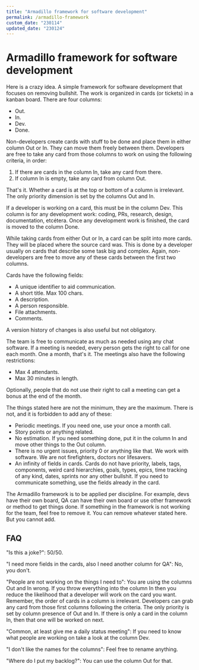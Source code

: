 ```yaml
---
title: "Armadillo framework for software development"
permalink: /armadillo-framework
custom_date: "230114"
updated_date: "230124"
---
```


# Armadillo framework for software development

Here is a crazy idea. A simple framework for software development that focuses on removing bullshit. The work is organized in cards (or tickets) in a kanban board. There are four columns:

- Out.
- In.
- Dev.
- Done.

Non-developers create cards with stuff to be done and place them in either column Out or In. They can move them freely between them. Developers are free to take any card from those columns to work on using the following criteria, in order:

1. If there are cards in the column In, take any card from there.
2. If column In is empty, take any card from column Out.

That's it. Whether a card is at the top or bottom of a column is irrelevant. The only priority dimension is set by the columns Out and In.

If a developer is working on a card, this must be in the column Dev. This column is for any development work: coding, PRs, research, design, documentation, etcétera. Once any development work is finished, the card is moved to the column Done.

While taking cards from either Out or In, a card can be split into more cards. They will be placed where the source card was. This is done by a developer usually on cards that describe some task big and complex. Again, non-developers are free to move any of these cards between the first two columns.

Cards have the following fields:

- A unique identifier to aid communication.
- A short title. Max 100 chars.
- A description.
- A person responsible.
- File attachments.
- Comments.

A version history of changes is also useful but not obligatory.

The team is free to communicate as much as needed using any chat software. If a meeting is needed, every person gets the right to call for one each month. One a month, that's it. The meetings also have the following restrictions:

- Max 4 attendants.
- Max 30 minutes in length.

Optionally, people that do not use their right to call a meeting can get a bonus at the end of the month.

The things stated here are not the minimum, they are the maximum. There is not, and it is forbidden to add any of these:

- Periodic meetings. If you need one, use your once a month call.
- Story points or anything related.
- No estimation. If you need something done, put it in the column In and move other things to the Out column.
- There is no urgent issues, priority 0 or anything like that. We work with software. We are not firefighters, doctors nor lifesavers.
- An infinity of fields in cards. Cards do not have priority, labels, tags, components, weird card hierarchies, goals, types, epics, time tracking of any kind, dates, sprints nor any other bullshit. If you need to communicate something, use the fields already in the card.

The Armadillo framework is to be applied per discipline. For example, devs have their own board, QA can have their own board or use other framework or method to get things done. If something in the framework is not working for the team, feel free to remove it. You can remove whatever stated here. But you cannot add.

## FAQ

"Is this a joke?": 50/50.

"I need more fields in the cards, also I need another column for QA": No, you don't.

"People are not working on the things I need to": You are using the columns Out and In wrong. If you throw everything into the column In then you reduce the likelihood that a developer will work on the card you want. Remember, the order of cards in a column is irrelevant. Developers can grab any card from those first columns following the criteria. The only priority is set by column presence of Out and In. If there is only a card in the column In, then that one will be worked on next.

"Common, at least give me a daily status meeting": If you need to know what people are working on take a look at the column Dev.

"I don't like the names for the columns": Feel free to rename anything.

"Where do I put my backlog?": You can use the column Out for that.
